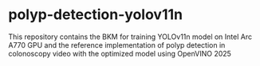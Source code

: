 # polyp-detection-yolov11n
This repository contains the BKM for training YOLOv11n model on Intel Arc A770 GPU and the reference implementation of polyp detection in colonoscopy video with the optimized model using OpenVINO 2025 

